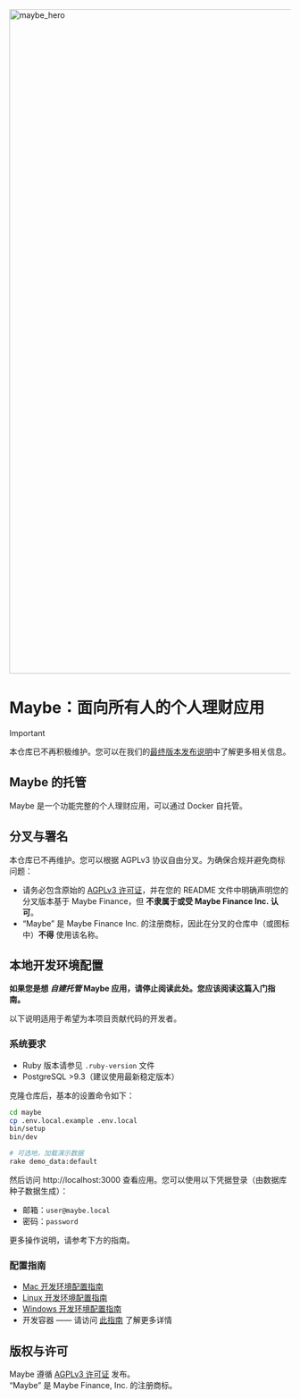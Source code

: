 <img width="1190" alt="maybe_hero" src="https://github.com/user-attachments/assets/5ed08763-a9ee-42b2-a436-e05038fcf573" />

# Maybe：面向所有人的个人理财应用

> [!IMPORTANT]
> 本仓库已不再积极维护。您可以在我们的[最终版本发布说明](https://github.com/maybe-finance/maybe/releases/tag/v0.6.0)中了解更多相关信息。

## Maybe 的托管

Maybe 是一个功能完整的个人理财应用，可以通过 Docker 自托管。

## 分叉与署名

本仓库已不再维护。您可以根据 AGPLv3 协议自由分叉。为确保合规并避免商标问题：

- 请务必包含原始的 [AGPLv3 许可证](https://github.com/maybe-finance/maybe/blob/main/LICENSE)，并在您的 README 文件中明确声明您的分叉版本基于 Maybe Finance，但 **不隶属于或受 Maybe Finance Inc. 认可**。
- “Maybe” 是 Maybe Finance Inc. 的注册商标，因此在分叉的仓库中（或图标中）**不得** 使用该名称。

## 本地开发环境配置

**如果您是想 _自建托管_ Maybe 应用，请停止阅读此处。您应该阅读这篇入门指南。**

以下说明适用于希望为本项目贡献代码的开发者。

### 系统要求

- Ruby 版本请参见 `.ruby-version` 文件
- PostgreSQL >9.3（建议使用最新稳定版本）

克隆仓库后，基本的设置命令如下：

```sh
cd maybe
cp .env.local.example .env.local
bin/setup
bin/dev

# 可选地，加载演示数据
rake demo_data:default
```

然后访问 http://localhost:3000 查看应用。您可以使用以下凭据登录（由数据库种子数据生成）：

- 邮箱：`user@maybe.local`
- 密码：`password`

更多操作说明，请参考下方的指南。

### 配置指南

- [Mac 开发环境配置指南](https://github.com/maybe-finance/maybe/wiki/Mac-Dev-Setup-Guide)
- [Linux 开发环境配置指南](https://github.com/maybe-finance/maybe/wiki/Linux-Dev-Setup-Guide)
- [Windows 开发环境配置指南](https://github.com/maybe-finance/maybe/wiki/Windows-Dev-Setup-Guide)
- 开发容器 —— 请访问 [此指南](https://code.visualstudio.com/docs/devcontainers/containers) 了解更多详情

## 版权与许可

Maybe 遵循 [AGPLv3 许可证](https://github.com/maybe-finance/maybe/blob/main/LICENSE) 发布。  
“Maybe” 是 Maybe Finance, Inc. 的注册商标。